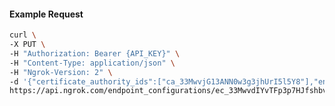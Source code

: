 <!-- Code generated for API Clients. DO NOT EDIT. -->

#### Example Request

```bash
curl \
-X PUT \
-H "Authorization: Bearer {API_KEY}" \
-H "Content-Type: application/json" \
-H "Ngrok-Version: 2" \
-d '{"certificate_authority_ids":["ca_33MwvjG13ANN0w3g3jhUrI5l5Y8"],"enabled":true}' \
https://api.ngrok.com/endpoint_configurations/ec_33MwvdIYvTFp3p7HJfshbvQSThI/mutual_tls
```
